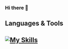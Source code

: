 ### Hi there 👋

<!--
**prashant-gurung899/prashant-gurung899** is a ✨ _special_ ✨ repository because its `README.md` (this file) appears on your GitHub profile.

Here are some ideas to get you started:

- 🔭 I’m currently working on ...
- 🌱 I’m currently learning ...
- 👯 I’m looking to collaborate on ...
- 🤔 I’m looking for help with ...
- 💬 Ask me about ...
- 📫 How to reach me: ...
- 😄 Pronouns: ...
- ⚡ Fun fact: ...
-->
## Languages & Tools
[![My Skills](https://skillicons.dev/icons?i=js,ts,nodejs,nestjs,prisma,mongodb,postgres,mysql,git,gitlab,drone,postman,vscode,intellij,cucumber,gherkin,playwright,ubuntu,bash,docker,npm)](https://skillicons.dev)
---
